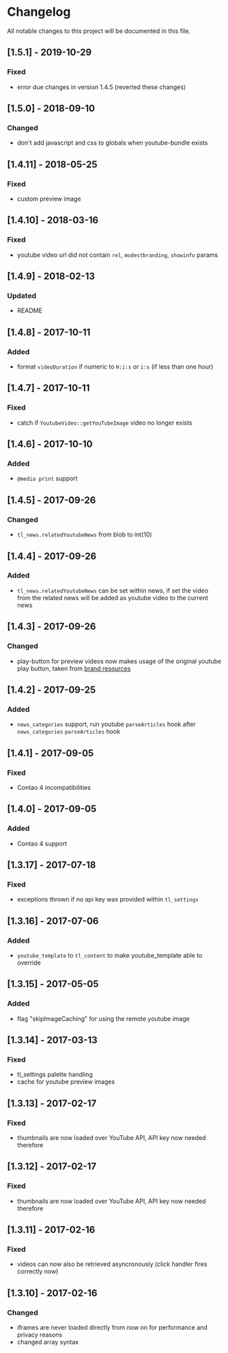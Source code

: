 # Changelog
All notable changes to this project will be documented in this file.

## [1.5.1] - 2019-10-29

### Fixed
- error due changes in version 1.4.5 (reverted these changes)

## [1.5.0] - 2018-09-10

### Changed
- don't add javascript and css to globals when youtube-bundle exists 

## [1.4.11] - 2018-05-25

### Fixed
- custom preview image

## [1.4.10] - 2018-03-16

### Fixed
- youtube video url did not contain `rel`, `modestbranding`, `showinfo` params

## [1.4.9] - 2018-02-13

### Updated
- README

## [1.4.8] - 2017-10-11

### Added
- format `videoDuration` if numeric to `H:i:s` or `i:s` (if less than one hour)

## [1.4.7] - 2017-10-11

### Fixed
- catch if `YoutubeVideo::getYouTubeImage` video no longer exists

## [1.4.6] - 2017-10-10

### Added
- `@media print` support

## [1.4.5] - 2017-09-26

### Changed
- `tl_news.relatedYoutubeNews` from blob to int(10)

## [1.4.4] - 2017-09-26

### Added
- `tl_news.relatedYoutubeNews` can be set within news, if set the video from the related news will be added as youtube video to the current news 

## [1.4.3] - 2017-09-26

### Changed
- play-button for preview videos now makes usage of the original youtube play button, taken from [brand resources](https://www.youtube.com/yt/about/brand-resources/)

## [1.4.2] - 2017-09-25

### Added
- `news_categories` support, run  youtube `parseArticles` hook after `news_categories` `parseArticles` hook

## [1.4.1] - 2017-09-05

### Fixed
- Contao 4 incompatibilities

## [1.4.0] - 2017-09-05

### Added
- Contao 4 support

## [1.3.17] - 2017-07-18

### Fixed
- exceptions thrown if no api key was provided within `tl_settings`

## [1.3.16] - 2017-07-06

### Added
- `youtube_template` to `tl_content` to make youtube_template able to override

## [1.3.15] - 2017-05-05

### Added
- flag "skipImageCaching" for using the remote youtube image

## [1.3.14] - 2017-03-13

### Fixed
- tl_settings palette handling
- cache for youtube preview images

## [1.3.13] - 2017-02-17

### Fixed
- thumbnails are now loaded over YouTube API, API key now needed therefore

## [1.3.12] - 2017-02-17

### Fixed
- thumbnails are now loaded over YouTube API, API key now needed therefore

## [1.3.11] - 2017-02-16

### Fixed
- videos can now also be retrieved asyncronously (click handler fires correctly now)

## [1.3.10] - 2017-02-16

### Changed
- iframes are never loaded directly from now on for performance and privacy reasons
- changed array syntax
